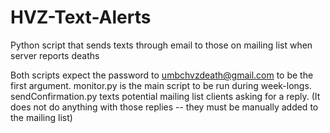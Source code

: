 # HVZ-Text-Alerts
Python script that sends texts through email to those on mailing list when server reports deaths

Both scripts expect the password to umbchvzdeath@gmail.com to be the first argument. 
monitor.py is the main script to be run during week-longs.
sendConfirmation.py texts potential mailing list clients asking for a reply. (It does not do anything with those replies -- they must be manually added to the mailing list)
